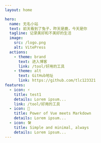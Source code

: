 ```yaml
---
layout: home

hero:
  name: 无名小站
  text: 前天看到了兔子，昨天是鹿，今天是你
  tagline: 记录美好和不美好的生活
  image:
    src: /logo.png
    alt: VitePress
  actions:
    - theme: brand
      text: 进入博客
      link: /tool/好用的工具
    - theme: alt
      text: GitHub地址
      link: https://github.com/tlc123321
features:
  - icon: ⚡️
    title: test1
    details: Lorem ipsum...
    link: /tool/好用的工具
  - icon: 🖖
    title: Power of Vue meets Markdown
    details: Lorem ipsum...
  - icon: 🛠️
    title: Simple and minimal, always
    details: Lorem ipsum...
---
```



